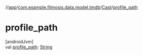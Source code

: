 //[app](../../../index.md)/[com.example.filmosis.data.model.tmdb](../index.md)/[Cast](index.md)/[profile_path](profile_path.md)

# profile_path

[androidJvm]\
val [profile_path](profile_path.md): [String](https://kotlinlang.org/api/latest/jvm/stdlib/kotlin/-string/index.html)
